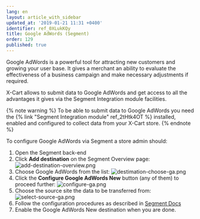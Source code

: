 ```yaml
---
lang: en
layout: article_with_sidebar
updated_at: '2019-01-21 11:31 +0400'
identifier: ref_0XLukKQy
title: Google AdWords (Segment)
order: 129
published: true
---
```

Google AdWords is a powerful tool for attracting new customers and growing your user base. It gives a merchant an ability to evaluate the effectiveness of a business campaign and make necessary adjustments if required. 

X-Cart allows to submit data to Google AdWords and get access to all the advantages it gives via the Segment Integration module facilities. 

{% note warning %} 
To be able to submit data to Google AdWords you need the {% link "Segment Integration module" ref_2tHtk4OT %} installed, enabled and configured to collect data from your X-Cart store.
{% endnote %}

To configure Google AdWords via Segment a store admin should:

1. Open the Segment back-end
2. Click **Add destination** on the Segment Overview page:
   ![add-destination-overview.png]({{site.baseurl}}/attachments/ref_0XLukKQy/add-destination-overview.png)
3. Choose Google AdWords from the list:
   ![destimation-choose-ga.png]({{site.baseurl}}/attachments/ref_0XLukKQy/destimation-choose-ga.png)
4. Click the **Configure Google AdWords New** button (any of them) to proceed further:
   ![configure-ga.png]({{site.baseurl}}/attachments/ref_0XLukKQy/configure-ga.png)
5. Choose the source site the data to be transferred from:
   ![select-source-ga.png]({{site.baseurl}}/attachments/ref_0XLukKQy/select-source-ga.png)
6. Follow the configuration procedures as described in [Segment Docs](https://segment.com/docs/destinations/google-adwords-new/ "Google AdWords (Segment)") 
7. Enable the Google AdWords New destination when you are done.



